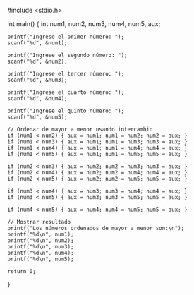 
#include <stdio.h>

int main() {
    int num1, num2, num3, num4, num5, aux;

    printf("Ingrese el primer número: ");
    scanf("%d", &num1);

    printf("Ingrese el segundo número: ");
    scanf("%d", &num2);

    printf("Ingrese el tercer número: ");
    scanf("%d", &num3);

    printf("Ingrese el cuarto número: ");
    scanf("%d", &num4);

    printf("Ingrese el quinto número: ");
    scanf("%d", &num5);

    // Ordenar de mayor a menor usando intercambio
    if (num1 < num2) { aux = num1; num1 = num2; num2 = aux; }
    if (num1 < num3) { aux = num1; num1 = num3; num3 = aux; }
    if (num1 < num4) { aux = num1; num1 = num4; num4 = aux; }
    if (num1 < num5) { aux = num1; num1 = num5; num5 = aux; }

    if (num2 < num3) { aux = num2; num2 = num3; num3 = aux; }
    if (num2 < num4) { aux = num2; num2 = num4; num4 = aux; }
    if (num2 < num5) { aux = num2; num2 = num5; num5 = aux; }

    if (num3 < num4) { aux = num3; num3 = num4; num4 = aux; }
    if (num3 < num5) { aux = num3; num3 = num5; num5 = aux; }

    if (num4 < num5) { aux = num4; num4 = num5; num5 = aux; }

    // Mostrar resultado
    printf("Los números ordenados de mayor a menor son:\n");
    printf("%d\n", num1);
    printf("%d\n", num2);
    printf("%d\n", num3);
    printf("%d\n", num4);
    printf("%d\n", num5);

    return 0;
}
